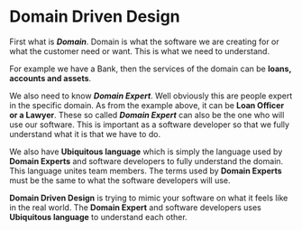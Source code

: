 # Domain Driven Design

First what is _**Domain**_. Domain is what the software we are creating for or what the customer need or want. This is what we need to understand.

For example we have a Bank, then the services of the domain can be **loans, accounts and assets**.

We also need to know _**Domain Expert**_. Well obviously this are people expert in the specific domain. As from the example above, it can be **Loan Officer or a Lawyer**.
These so called _**Domain Expert**_ can also be the one who will use our software. This is important as a software developer so that we fully understand what it is that we have to do.

We also have **Ubiquitous language** which is simply the language used by **Domain Experts** and software developers to fully understand the domain. This language unites team members.
The terms used by **Domain Experts** must be the same to what the software developers will use.

**Domain Driven Design** is trying to mimic your software on what it feels like in the real world. The **Domain Expert** and software developers uses **Ubiquitous language** to understand each other.
